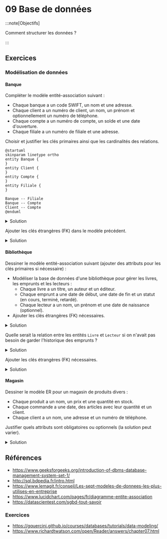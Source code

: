 # 09 Base de données

<Reaveal name="database" />

:::note[Objectifs]

Comment structurer les données ?

:::

## Exercices

### Modélisation de données

#### Banque

Compléter le modèle entité-association suivant :

- Chaque banque a un code SWIFT, un nom et une adresse.
- Chaque client a un numéro de client, un nom, un prénom et optionnellement un numéro de téléphone.
- Chaque compte a un numéro de compte, un solde et une date d'ouverture.
- Chaque filiale a un numéro de filiale et une adresse.

Choisir et justifier les clés primaires ainsi que les cardinalités des relations.

```kroki type=plantuml
@startuml
skinparam linetype ortho
entity Banque {
}
entity Client {
}
entity Compte {
}
entity Filiale {
}

Banque -- Filiale
Banque -- Compte
Client -- Compte
@enduml
```

<details>
<summary>Solution</summary>

```kroki type=plantuml
@startuml
skinparam linetype ortho
entity Banque {
  *code_swift : text
  --
  *nom : text
  *adresse : text
}
entity Client {
  *numero_client : number <<generated>>
  --
  *nom : text
  *prenom : text
  telephone : text
}
entity Compte {
  *numero_compte : number <<generated>>
  --
  *solde : number
  *date_ouverture : date
}
entity Filiale {
  *numero_filiale : number <<generated>>
  --
  *adresse : text
}

Banque ||--|{ Filiale
Banque ||--o{ Compte
Client ||--|{ Compte
@enduml
```

- Clés primaires :
  - Banque : code_swift
  - Client : numero_client
  - Compte : numero_compte
  - Filiale : numero_filiale
- Cardinalités :
  - Chaque client peut avoir un ou plusieurs comptes (éventuellement aucun, mais difficile de nos jours).
  - Chaque compte appartient à un seul client (éventuellement plusieurs si compte joint).
  - Chaque banque peut avoir une ou plusieurs filiales (éventuellement aucune pour les néo-banques).
  - Chaque filiale appartient à une seule banque.
  - Chaque banque peut avoir zéro ou plusieurs comptes.
  - Chaque compte appartient à une seule banque.

</details>

Ajouter les clés étrangères (FK) dans le modèle précédent.

<details>
<summary>Solution</summary>

```kroki type=plantuml
@startuml
skinparam linetype ortho
entity Banque {
  *code_swift : text
  --
  *nom : text
  *adresse : text
}
entity Client {
  *numero_client : number <<generated>>
  --
  *nom : text
  *prenom : text
  telephone : text
}
entity Compte {
  *numero_compte : number <<generated>>
  --
  *solde : number
  *date_ouverture : date
  *banque_code_swift : text <<FK>>
  *client_numero_client : number <<FK>>
}
entity Filiale {
  *numero_filiale : number <<generated>>
  --
  *adresse : text
  *banque_code_swift : text <<FK>>
}

Banque ||--|{ Filiale
Banque ||--o{ Compte
Client ||--|{ Compte
@enduml
```

</details>

#### Bibliothèque

Dessiner le modèle entité-association suivant (ajouter des attributs pour les clés primaires si nécessaire) :

- Modéliser la base de données d'une bibliothèque pour gérer les livres, les emprunts et les lecteurs :
  - Chaque livre a un titre, un auteur et un éditeur.
  - Chaque emprunt a une date de début, une date de fin et un statut (en cours, terminé, retardé).
  - Chaque lecteur a un nom, un prénom et une date de naissance (optionnel).
- Ajouter les clés étrangères (FK) nécessaires.

<details>
<summary>Solution</summary>

```kroki type=plantuml
@startuml
skinparam linetype ortho
entity Livre {
  *isbn : number
  --
  *titre : text
  *auteur : text
  *editeur : text
}
entity Emprunt {
  *id : number <<generated>>
  --
  *date_debut : date
  *date_fin : date
  *statut : text
  *livre_isbn : number <<FK>>
  *lecteur_id : number <<FK>>
}
entity Lecteur {
  *id : number <<generated>>
  --
  *nom : text
  *prenom : text
  date_naissance : date
}

Livre ||--o{ Emprunt
Lecteur ||--o{ Emprunt
@enduml
```

</details>

Quelle serait la relation entre les entités `Livre` et `Lecteur` si on n'avait pas besoin de garder l'historique des emprunts ?

<details>
<summary>Solution</summary>

```kroki type=plantuml
@startuml
skinparam linetype ortho
entity Livre {
  *isbn : number
  --
  *titre : text
  *auteur : text
  *editeur : text
}
entity Lecteur {
  *id : number <<generated>>
  --
  *nom : text
  *prenom : text
  date_naissance : date
}

Livre }o--o{ Lecteur
@enduml
```

- Chaque livre peut être emprunté par zéro ou plusieurs lecteurs.
- Chaque lecteur peut emprunter zéro ou plusieurs livres.

</details>

Ajouter les clés étrangères (FK) nécessaires.

<details>

<summary>Solution</summary>

Pour une relation de type _Many-to-Many_ (plusieurs à plusieurs), on doit ajouter une table intermédiaire (similaire à l'`Emprunt`) :

```kroki type=plantuml
@startuml
skinparam linetype ortho
entity Livre {
  *isbn : number
  --
  *titre : text
  *auteur : text
  *editeur : text
}
entity Lecteur {
  *id : number <<generated>>
  --
  *nom : text
  *prenom : text
  date_naissance : date
}
entity Emprunt {
  *livre_isbn : number <<FK>>
  *lecteur_id : number <<FK>>
}

Livre ||--o{ Emprunt
Lecteur ||--o{ Emprunt
@enduml
```

</details>

#### Magasin

Dessiner le modèle ER pour un magasin de produits divers :

- Chaque produit a un nom, un prix et une quantité en stock.
- Chaque commande a une date, des articles avec leur quantité et un client.
- Chaque client a un nom, une adresse et un numéro de téléphone.

Justifier quels attributs sont obligatoires ou optionnels (la solution peut varier).

<details>
<summary>Solution</summary>

```kroki type=plantuml
@startuml
skinparam linetype ortho
entity Produit {
  *id : number <<generated>>
  --
  *nom : text
  *prix : number
  quantite_stock : number
}
entity Commande {
  *id : number <<generated>>
  --
  *date : date
  *client_id : number <<FK>>
}
entity Client {
  *id : number <<generated>>
  --
  *nom : text
  *adresse : text
  telephone : text
}
entity Article {
  *id : number <<generated>>
  --
  *quantite : number
  *produit_id : number <<FK>>
  *commande_id : number <<FK>>
}

Produit ||--o{ Article
Commande ||--|{ Article
Client ||--o{ Commande
@enduml
```

</details>

## Références

- https://www.geeksforgeeks.org/introduction-of-dbms-database-management-system-set-1/
- http://sql.bdpedia.fr/intro.html
- https://www.lemagit.fr/conseil/Les-sept-modeles-de-donnees-les-plus-utilises-en-entreprise
- https://www.lucidchart.com/pages/fr/diagramme-entite-association
- https://datascientest.com/sgbd-tout-savoir

### Exercices

- https://gquercini.github.io/courses/databases/tutorials/data-modeling/
- https://www.richardtwatson.com/open/Reader/answers/chapter07.html
